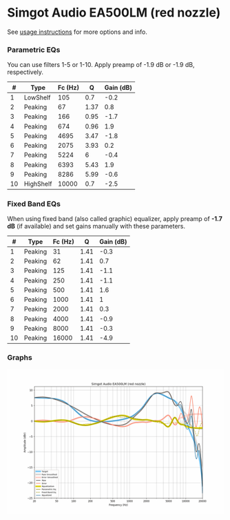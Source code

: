 # Simgot Audio EA500LM (red nozzle)
See [usage instructions](https://github.com/jaakkopasanen/AutoEq#usage) for more options and info.

### Parametric EQs
You can use filters 1-5 or 1-10. Apply preamp of -1.9 dB or -1.9 dB, respectively.

|   # | Type      |   Fc (Hz) |    Q |   Gain (dB) |
|-----|-----------|-----------|------|-------------|
|   1 | LowShelf  |       105 | 0.7  |        -0.2 |
|   2 | Peaking   |        67 | 1.37 |         0.8 |
|   3 | Peaking   |       166 | 0.95 |        -1.7 |
|   4 | Peaking   |       674 | 0.96 |         1.9 |
|   5 | Peaking   |      4695 | 3.47 |        -1.8 |
|   6 | Peaking   |      2075 | 3.93 |         0.2 |
|   7 | Peaking   |      5224 | 6    |        -0.4 |
|   8 | Peaking   |      6393 | 5.43 |         1.9 |
|   9 | Peaking   |      8286 | 5.99 |        -0.6 |
|  10 | HighShelf |     10000 | 0.7  |        -2.5 |

### Fixed Band EQs
When using fixed band (also called graphic) equalizer, apply preamp of **-1.7 dB** (if available) and set gains manually with these parameters.

|   # | Type    |   Fc (Hz) |    Q |   Gain (dB) |
|-----|---------|-----------|------|-------------|
|   1 | Peaking |        31 | 1.41 |        -0.3 |
|   2 | Peaking |        62 | 1.41 |         0.7 |
|   3 | Peaking |       125 | 1.41 |        -1.1 |
|   4 | Peaking |       250 | 1.41 |        -1.1 |
|   5 | Peaking |       500 | 1.41 |         1.6 |
|   6 | Peaking |      1000 | 1.41 |         1   |
|   7 | Peaking |      2000 | 1.41 |         0.3 |
|   8 | Peaking |      4000 | 1.41 |        -0.9 |
|   9 | Peaking |      8000 | 1.41 |        -0.3 |
|  10 | Peaking |     16000 | 1.41 |        -4.9 |

### Graphs
![](./Simgot%20Audio%20EA500LM%20(red%20nozzle).png)
